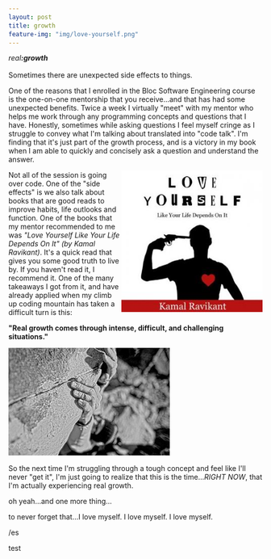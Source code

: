 ```yaml
---
layout: post
title: growth
feature-img: "img/love-yourself.png"
---
```


<em>real<strong>:growth</strong></em> 
<br>
<br>
Sometimes there are unexpected side effects to things.

One of the reasons that I enrolled in the Bloc Software Engineering course is the one-on-one mentorship that you receive...and
that has had some unexpected benefits. Twice a week I virtually "meet" with my mentor who helps me work 
through any programming concepts and questions that I have. Honestly, sometimes while asking questions
I feel myself cringe as I struggle to convey what I'm talking about translated into "code talk". I'm finding 
that it's just part of the growth process, and is a victory in my book when I am able to quickly and concisely 
ask a question and understand the answer.

<img src="/img/love-yourself-cover.jpg" align="right">

Not all of the session is going over code. One of the "side effects" is we also talk about books that are good 
reads to improve habits, life outlooks and function. One of the books that my mentor recommended to me 
was <em>"Love Yourself Like Your Life Depends On It" (by Kamal Ravikant)</em>. It's a quick read that gives you 
some good truth to live by. If you haven't read it, I recommend it. One of the many takeaways I got from it, and 
have already applied when my climb up coding mountain has taken a difficult turn is this:

<strong>"Real growth comes through intense, difficult, and challenging situations."</strong>

<img src= "/img/hang_on.jpg">

So the next time I'm struggling through a tough concept and feel like I'll never "get it", I'm just going to realize
that this is the time...<em>RIGHT NOW</em>, that I'm actually experiencing real growth.

oh yeah...and one more thing...

to never forget that...I love myself. I love myself. I love myself.

/es

test